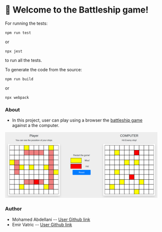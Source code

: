 # 🚀 Welcome to the Battleship game!
For running the tests:
```
npm run test
```
or
```
npx jest 
```
to run all the tests.

To generate the code from the source:
```
npm run build
```
or
```
npx webpack
```
### About
- In this project, user can play using a browser the [battleship game](https://en.wikipedia.org/wiki/Battleship_(game)) against a the computer.

![Screenshot](https://raw.githubusercontent.com/abdellani/Battleship/add-player/screenshot.png)
### Author 
- Mohamed Abdellani -- [User Github link](https://github.com/abdellani)
- Emir Vatric -- [User Github link](https://github.com/EmirVatric)
